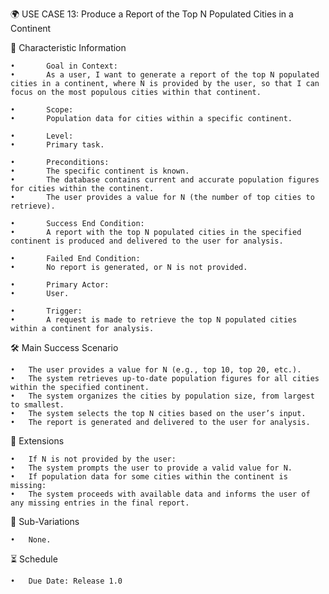 🌍 USE CASE 13: Produce a Report of the Top N Populated Cities in a Continent

📌 Characteristic Information

	•       Goal in Context:
	•       As a user, I want to generate a report of the top N populated cities in a continent, where N is provided by the user, so that I can focus on the most populous cities within that continent.
	
    •       Scope:
	•       Population data for cities within a specific continent.
	
    •       Level:
	•       Primary task.
	
    •       Preconditions:
	•       The specific continent is known.
	•       The database contains current and accurate population figures for cities within the continent.
	•       The user provides a value for N (the number of top cities to retrieve).
	
    •       Success End Condition:
	•       A report with the top N populated cities in the specified continent is produced and delivered to the user for analysis.
	
    •       Failed End Condition:
	•       No report is generated, or N is not provided.
	
    •       Primary Actor:
	•       User.
	
    •       Trigger:
	•       A request is made to retrieve the top N populated cities within a continent for analysis.

🛠 Main Success Scenario

	•	The user provides a value for N (e.g., top 10, top 20, etc.).
	•	The system retrieves up-to-date population figures for all cities within the specified continent.
	•	The system organizes the cities by population size, from largest to smallest.
	•	The system selects the top N cities based on the user’s input.
	•	The report is generated and delivered to the user for analysis.

🚨 Extensions

	•	If N is not provided by the user:
	•	The system prompts the user to provide a valid value for N.
	•	If population data for some cities within the continent is missing:
	•	The system proceeds with available data and informs the user of any missing entries in the final report.

🔀 Sub-Variations

	•	None.

⏳ Schedule

	•	Due Date: Release 1.0
